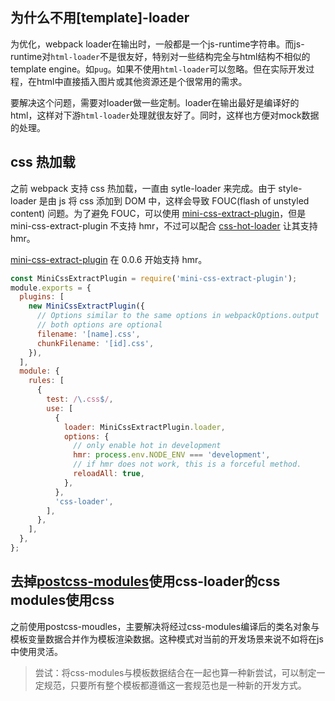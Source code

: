 ## 为什么不用[template]-loader
为优化，webpack loader在输出时，一般都是一个js-runtime字符串。而js-runtime对`html-loader`不是很友好，特别对一些结构完全与html结构不相似的 template engine。如`pug`。如果不使用`html-loader`可以忽略。但在实际开发过程，在html中直接插入图片或其他资源还是个很常用的需求。

要解决这个问题，需要对loader做一些定制。loader在输出最好是编译好的html，这样对下游`html-loader`处理就很友好了。同时，这样也方便对mock数据的处理。


## css 热加载
之前 webpack 支持 css 热加载，一直由 sytle-loader 来完成。由于 style-loader 是由 js 将 css 添加到 DOM 中，这样会导致 FOUC(flash of unstyled content) 问题。为了避免 FOUC，可以使用 [mini-css-extract-plugin](https://github.com/webpack-contrib/mini-css-extract-plugin)，但是 mini-css-extract-plugin 不支持 hmr，不过可以配合 [css-hot-loader](https://github.com/shepherdwind/css-hot-loader) 让其支持 hmr。

[mini-css-extract-plugin](https://github.com/webpack-contrib/mini-css-extract-plugin) 在 0.0.6 开始支持 hmr。
```js
const MiniCssExtractPlugin = require('mini-css-extract-plugin');
module.exports = {
  plugins: [
    new MiniCssExtractPlugin({
      // Options similar to the same options in webpackOptions.output
      // both options are optional
      filename: '[name].css',
      chunkFilename: '[id].css',
    }),
  ],
  module: {
    rules: [
      {
        test: /\.css$/,
        use: [
          {
            loader: MiniCssExtractPlugin.loader,
            options: {
              // only enable hot in development
              hmr: process.env.NODE_ENV === 'development',
              // if hmr does not work, this is a forceful method.
              reloadAll: true,
            },
          },
          'css-loader',
        ],
      },
    ],
  },
};
```

## 去掉[postcss-modules](https://github.com/css-modules/postcss-modules)使用css-loader的css modules使用css
之前使用postcss-moudles，主要解决将经过css-modules编译后的类名对象与模板变量数据合并作为模板渲染数据。这种模式对当前的开发场景来说不如将在js中使用灵活。
>  尝试：将css-modules与模板数据结合在一起也算一种新尝试，可以制定一定规范，只要所有整个模板都遵循这一套规范也是一种新的开发方式。
